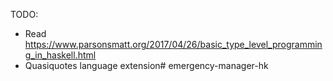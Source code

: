TODO:
* Read https://www.parsonsmatt.org/2017/04/26/basic_type_level_programming_in_haskell.html
* Quasiquotes language extension#   e m e r g e n c y - m a n a g e r - h k  
 